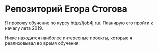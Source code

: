 # Репозиторий Егора Стогова

Я прохожу обучение по курсу http://job4j.ru/. Планирую его пройти к началу лета 2019.

Ниже находятся наиболее интересные проекты, которые я реализовывал во время обучения.